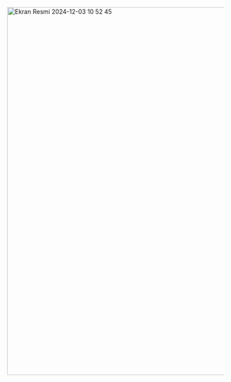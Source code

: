 <img width="857" alt="Ekran Resmi 2024-12-03 10 52 45" src="https://github.com/user-attachments/assets/74e615a4-e5e7-4afc-a053-de9ebc8e7bca">

